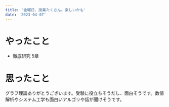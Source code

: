 ```yaml
---
title: '金曜日、授業たくさん。楽しいかも'
date: '2023-04-07'
---
```


# やったこと

- 徹底研究 5章

# 思ったこと


グラフ理論ありがとうございます。受験に役立ちそうだし、面白そうです。数値解析やシステム工学も面白いアルゴリや話が聞けそうです。

